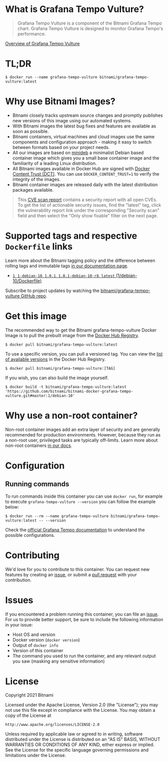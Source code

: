 # What is Grafana Tempo Vulture?

> Grafana Tempo Vulture is a component of the Bitnami Grafana Tempo chart. Grafana Tempo Vulture is designed to monitor Grafana Tempo's performance.

[Overview of Grafana Tempo Vulture](https://github.com/grafana/tempo)

# TL;DR

```console
$ docker run --name grafana-tempo-vulture bitnami/grafana-tempo-vulture:latest
```

# Why use Bitnami Images?

* Bitnami closely tracks upstream source changes and promptly publishes new versions of this image using our automated systems.
* With Bitnami images the latest bug fixes and features are available as soon as possible.
* Bitnami containers, virtual machines and cloud images use the same components and configuration approach - making it easy to switch between formats based on your project needs.
* All our images are based on [minideb](https://github.com/bitnami/minideb) a minimalist Debian based container image which gives you a small base container image and the familiarity of a leading Linux distribution.
* All Bitnami images available in Docker Hub are signed with [Docker Content Trust (DCT)](https://docs.docker.com/engine/security/trust/content_trust/). You can use `DOCKER_CONTENT_TRUST=1` to verify the integrity of the images.
* Bitnami container images are released daily with the latest distribution packages available.


> This [CVE scan report](https://quay.io/repository/bitnami/grafana-tempo-vulture?tab=tags) contains a security report with all open CVEs. To get the list of actionable security issues, find the "latest" tag, click the vulnerability report link under the corresponding "Security scan" field and then select the "Only show fixable" filter on the next page.

# Supported tags and respective `Dockerfile` links

Learn more about the Bitnami tagging policy and the difference between rolling tags and immutable tags [in our documentation page](https://docs.bitnami.com/tutorials/understand-rolling-tags-containers/).


* [`1`, `1-debian-10`, `1.0.1`, `1.0.1-debian-10-r8`, `latest` (1/debian-10/Dockerfile)](https://github.com/bitnami/bitnami-docker-grafana-tempo-vulture/blob/1.0.1-debian-10-r8/1/debian-10/Dockerfile)

Subscribe to project updates by watching the [bitnami/grafana-tempo-vulture GitHub repo](https://github.com/bitnami/bitnami-docker-grafana-tempo-vulture).

# Get this image

The recommended way to get the Bitnami grafana-tempo-vulture Docker Image is to pull the prebuilt image from the [Docker Hub Registry](https://hub.docker.com/r/bitnami/grafana-tempo-vulture).

```console
$ docker pull bitnami/grafana-tempo-vulture:latest
```

To use a specific version, you can pull a versioned tag. You can view the [list of available versions](https://hub.docker.com/r/bitnami/grafana-tempo-vulture/tags/) in the Docker Hub Registry.

```console
$ docker pull bitnami/grafana-tempo-vulture:[TAG]
```

If you wish, you can also build the image yourself.

```console
$ docker build -t bitnami/grafana-tempo-vulture:latest 'https://github.com/bitnami/bitnami-docker-grafana-tempo-vulture.git#master:1/debian-10'
```

# Why use a non-root container?

Non-root container images add an extra layer of security and are generally recommended for production environments. However, because they run as a non-root user, privileged tasks are typically off-limits. Learn more about non-root containers [in our docs](https://docs.bitnami.com/tutorials/work-with-non-root-containers/).

# Configuration

## Running commands

To run commands inside this container you can use `docker run`, for example to execute `grafana-tempo-vulture --version` you can follow the example below:

```console
$ docker run --rm --name grafana-tempo-vulture bitnami/grafana-tempo-vulture:latest -- --version
```

Check the [official Grafana Tempo documentation](https://grafana.com/docs/tempo/latest/configuration/) to understand the possible configurations.

# Contributing

We'd love for you to contribute to this container. You can request new features by creating an [issue](https://github.com/bitnami/bitnami-docker-grafana-tempo-vulture/issues), or submit a [pull request](https://github.com/bitnami/bitnami-docker-grafana-tempo-vulture/pulls) with your contribution.

# Issues

If you encountered a problem running this container, you can file an [issue](https://github.com/bitnami/bitnami-docker-grafana-tempo-vulture/issues/new). For us to provide better support, be sure to include the following information in your issue:

- Host OS and version
- Docker version (`docker version`)
- Output of `docker info`
- Version of this container
- The command you used to run the container, and any relevant output you saw (masking any sensitive information)

# License

Copyright 2021 Bitnami

Licensed under the Apache License, Version 2.0 (the "License");
you may not use this file except in compliance with the License.
You may obtain a copy of the License at

    http://www.apache.org/licenses/LICENSE-2.0

Unless required by applicable law or agreed to in writing, software
distributed under the License is distributed on an "AS IS" BASIS,
WITHOUT WARRANTIES OR CONDITIONS OF ANY KIND, either express or implied.
See the License for the specific language governing permissions and
limitations under the License.
